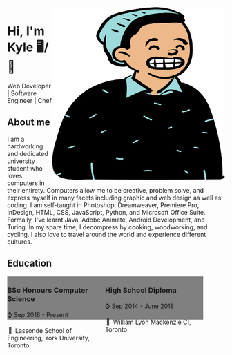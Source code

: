 <img align="right" width="400" height="400" src="./avatar.svg">


# Hi, I'm Kyle 🖥️/🍳
Web Developer | Software Engineer | Chef

## About me 

I am a hardworking and dedicated university student who loves computers in their entirety. Computers allow me to be creative, problem solve, and express myself in many facets including graphic and web design as well as coding. I am self-taught in Photoshop, Dreamweaver, Premiere Pro, InDesign, HTML, CSS, JavaScript, Python, and Microsoft Office Suite. Formally, I've learnt Java, Adobe Animate, Android Development, and Turing. In my spare time, I decompress by cooking, woodworking, and cycling. I also love to travel around the world and experience different cultures.

## Education

<div style="display: flex; width:90%; height:100px; background-color:Gray;">
<div style="flex-basis: 100%;">
<h3> BSc Honours Computer Science </h3>

⌚ Sep 2018 - Present

 📍 Lassonde School of Engineering, York University, Toronto
 
</div>
<div style="flex-basis: 100%;">
<h3> High School Diploma </h3>

⌚ Sep 2014 - June 2018

 📍 William Lyon Mackenzie CI, Toronto
</div>
</div>
